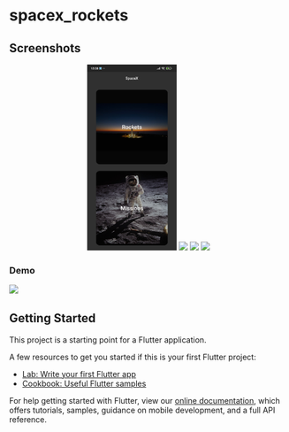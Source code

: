# spacex_rockets

## Screenshots
<p align="center">
  <img width="32%" src="demo/home.jpg?raw=true">
  <img width="32%" src="demo/rockets.png?raw=true">
  <img width="32%" src="demo/rdetails.png?raw=true">
  <img width="32%" src="demo/missions.png?raw=true">

  ### Demo
  <img width="32%" src="demo/demo.gif?raw=true">
</p>

## Getting Started

This project is a starting point for a Flutter application.

A few resources to get you started if this is your first Flutter project:

- [Lab: Write your first Flutter app](https://flutter.dev/docs/get-started/codelab)
- [Cookbook: Useful Flutter samples](https://flutter.dev/docs/cookbook)

For help getting started with Flutter, view our
[online documentation](https://flutter.dev/docs), which offers tutorials,
samples, guidance on mobile development, and a full API reference.
